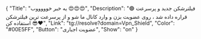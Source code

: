 {
"Title": "یه خبر خوووووب 😍😍😍",
"Description": "🟢 فیلترشکن جدید و پرسرعت قراره داده شد ، روی عضویت بزن و وارد کانال ما شو و از پرسرعت ترین فیلترشکن استفاده کن 😎❤️",
"Link": "tg://resolve?domain=Vpn_Shield",
"Color": "#00E5FF",
"Button": "عضویت اجباری",
"Show": "on"
}
